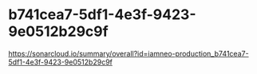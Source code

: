 # b741cea7-5df1-4e3f-9423-9e0512b29c9f
https://sonarcloud.io/summary/overall?id=iamneo-production_b741cea7-5df1-4e3f-9423-9e0512b29c9f

